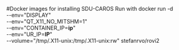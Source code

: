 #Docker images for installing SDU-CAROS
Run with 
docker run -d \
    --env="DISPLAY" \
    --env="QT_X11_NO_MITSHM=1" \
    --env="CONTAINER_IP=__ip__" \
    --env="UR_IP=__IP__" \
    --volume="/tmp/.X11-unix:/tmp/.X11-unix:rw" stefanrvo/rovi2
